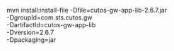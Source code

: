 mvn install:install-file -Dfile=cutos-gw-app-lib-2.6.7.jar \
    -DgroupId=com.sts.cutos.gw \
    -DartifactId=cutos-gw-app-lib \
    -Dversion=2.6.7 \
    -Dpackaging=jar
